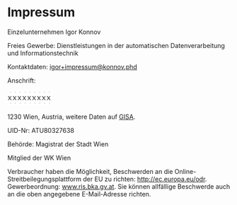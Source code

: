 # Impressum

Einzelunternehmen Igor Konnov

Freies Gewerbe: Dienstleistungen in der automatischen Datenverarbeitung und
Informationstechnik

Kontaktdaten: igor+impressum@konnov.phd

Anschrift:

<img id="e" src="img/x.png"><img id="r" src="img/x.png"><img id="s" src="img/x.png"><img id="f" src="img/x.png"><img id="a" src="img/x.png"><img id="h" src="img/x.png"><img id="1" src="img/x.png"><img id="h" src="img/x.png"><img id="a" src="img/x.png">

1230 Wien, Austria, weitere Daten auf [GISA][].

UID-Nr: ATU80327638

Behörde: Magistrat der Stadt Wien

Mitglied der WK Wien

Verbraucher haben die Möglichkeit, Beschwerden an die
Online-Streitbeilegungsplattform der EU zu richten: http://ec.europa.eu/odr.
Gewerbeordnung: www.ris.bka.gv.at. Sie können allfällige Beschwerde auch an die
oben angegebene E-Mail-Adresse richten.

[GISA]: https://www.gisa.gv.at/
